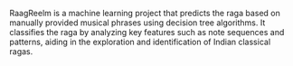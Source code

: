 
RaagReelm is a machine learning project that predicts the raga based on manually provided musical phrases using decision tree algorithms. It classifies the raga by analyzing key features such as note sequences and patterns, aiding in the exploration and identification of Indian classical ragas.
